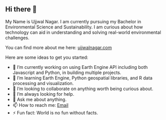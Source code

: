 ## Hi there 👋

My Name is Ujjwal Nagar. I am currently pursuing my Bachelor in Environmental Science and Sustainability. 
I am curious about how technology can aid in understanding and solving real-world environmental challenges.

You can find more about me here:  [ujjwalnagar.com](https://ujjwalnagar.com)

Here are some ideas to get you started:

- 🔭 I’m currently working on using Earth Engine API including both Javascript and Python, in building multiple projects.
- 🌱 I’m learning Earth Engine, Python geospatial libraries, and R data processing and visualization.
- 👯 I’m looking to collaborate on anything worth being curious about.
- 🤔 I’m always looking for help. 
- 💬 Ask me about anything.
- 📫 How to reach me: [Email](theujjwalnagar@gmail.com)
- ⚡ Fun fact: World is no fun without facts.

